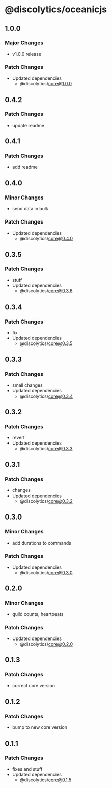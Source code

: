 # @discolytics/oceanicjs

## 1.0.0

### Major Changes

- v1.0.0 release

### Patch Changes

- Updated dependencies
  - @discolytics/core@1.0.0

## 0.4.2

### Patch Changes

- update readme

## 0.4.1

### Patch Changes

- add readme

## 0.4.0

### Minor Changes

- send data in bulk

### Patch Changes

- Updated dependencies
  - @discolytics/core@0.4.0

## 0.3.5

### Patch Changes

- stuff
- Updated dependencies
  - @discolytics/core@0.3.6

## 0.3.4

### Patch Changes

- fix
- Updated dependencies
  - @discolytics/core@0.3.5

## 0.3.3

### Patch Changes

- small changes
- Updated dependencies
  - @discolytics/core@0.3.4

## 0.3.2

### Patch Changes

- revert
- Updated dependencies
  - @discolytics/core@0.3.3

## 0.3.1

### Patch Changes

- changes
- Updated dependencies
  - @discolytics/core@0.3.2

## 0.3.0

### Minor Changes

- add durations to commands

### Patch Changes

- Updated dependencies
  - @discolytics/core@0.3.0

## 0.2.0

### Minor Changes

- guild counts, heartbeats

### Patch Changes

- Updated dependencies
  - @discolytics/core@0.2.0

## 0.1.3

### Patch Changes

- correct core version

## 0.1.2

### Patch Changes

- bump to new core version

## 0.1.1

### Patch Changes

- fixes and stuff
- Updated dependencies
  - @discolytics/core@0.1.5
